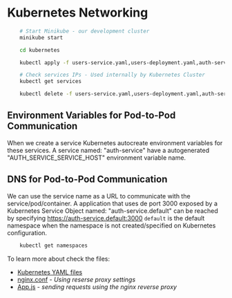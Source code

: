 # Kubernetes Networking

```sh
    # Start Minikube - our development cluster
    minikube start

    cd kubernetes

    kubectl apply -f users-service.yaml,users-deployment.yaml,auth-service.yaml,auth-deployment.yaml,tasks-service.yaml,tasks-deployment.yaml,frontend-service.yaml,frontend-deployment.yaml
```

```sh
    # Check services IPs - Used internally by Kubernetes Cluster
    kubectl get services
```

```sh
    kubectl delete -f users-service.yaml,users-deployment.yaml,auth-service.yaml,auth-deployment.yaml,tasks-service.yaml,tasks-deployment.yaml,frontend-service.yaml,frontend-deployment.yaml
```

## Environment Variables for Pod-to-Pod Communication

When we create a service Kubernetes autocreate environment variables for these services.
A service named: "auth-service" have a autogenerated "AUTH_SERVICE_SERVICE_HOST" environment variable name.

## DNS for Pod-to-Pod Communication

We can use the service name as a URL to communicate with the service/pod/container.
A application that uses de port 3000 exposed by a Kubernetes Service Object named: "auth-service.default" can be reached by specifying https://auth-service.default:3000
`default` is the default namespace when the namespace is not created/specified on Kubernetes configuration.

```sh
    kubectl get namespaces
```

To learn more about check the files:
* [Kubernetes YAML files](kubernetes)
* [nginx.conf](frontend/conf/nginx.conf) - _Using reserse proxy settings_
* [App.js](frontend/src/App.js) - _sending requests using the nginx reverse proxy_
